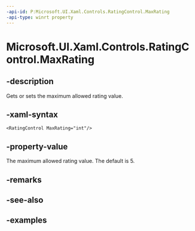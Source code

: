 ```yaml
---
-api-id: P:Microsoft.UI.Xaml.Controls.RatingControl.MaxRating
-api-type: winrt property
---
```


<!-- Property syntax.
public int MaxRating { get;  set; }
-->

# Microsoft.UI.Xaml.Controls.RatingControl.MaxRating

## -description

Gets or sets the maximum allowed rating value.

## -xaml-syntax

```xaml
<RatingControl MaxRating="int"/>
```

## -property-value

The maximum allowed rating value. The default is 5.

## -remarks

## -see-also

## -examples

